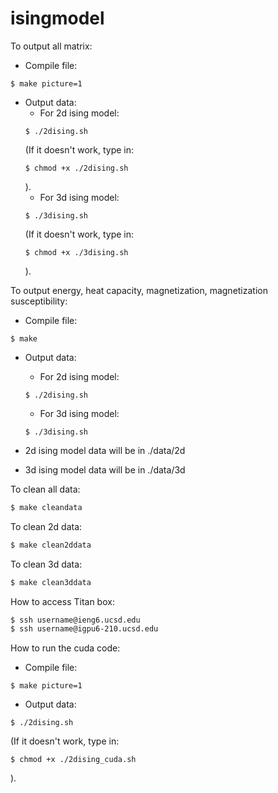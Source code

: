 # isingmodel

To output all matrix:
  - Compile file:
  ```
  $ make picture=1
  ```
  - Output data:
    - For 2d ising model:
    ```
    $ ./2dising.sh
    ```
    (If it doesn't work, type in:
    ```
    $ chmod +x ./2dising.sh
    ```
    ).
    - For 3d ising model:
    ```
    $ ./3dising.sh
    ```
    (If it doesn't work, type in:
    ```
    $ chmod +x ./3dising.sh
    ```
    ).

To output energy, heat capacity, magnetization, magnetization susceptibility:
  - Compile file:
  ```
  $ make
  ```
  - Output data:
    - For 2d ising model:
    ```
    $ ./2dising.sh
    ```
    - For 3d ising model:
    ```
    $ ./3dising.sh
    ```

- 2d ising model data will be in ./data/2d
- 3d ising model data will be in ./data/3d

To clean all data:
```sh
$ make cleandata
```
To clean 2d data:
```sh
$ make clean2ddata
```
To clean 3d data:
```sh
$ make clean3ddata
```

How to access Titan box:
```sh
$ ssh username@ieng6.ucsd.edu
$ ssh username@igpu6-210.ucsd.edu
```

How to run the cuda code:
  - Compile file:
  ```
  $ make picture=1
  ```
  - Output data:
  ```
  $ ./2dising.sh
  ```
  (If it doesn't work, type in:
  ```
  $ chmod +x ./2dising_cuda.sh
  ```
  ).
